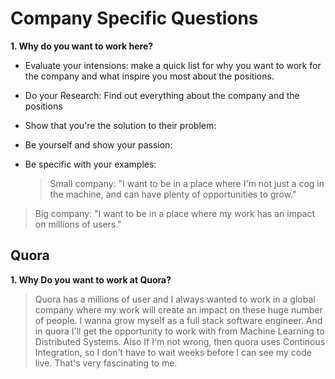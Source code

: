 # Company Specific Questions

**1. Why do you want to work here?**

- Evaluate your intensions: make a quick list for why you want to work for the company and what inspire you most about the positions.
- Do your Research: Find out everything about the company and the positions
- Show that you're the solution to their problem:
- Be yourself and show your passion:
- Be specific with your examples:

  > Small company: "I want to be in a place where I'm not just a cog in the machine, and can have plenty of opportunities to grow."

> Big company: "I want to be in a place where my work has an impact on millions of users."

## Quora

**1. Why Do you want to work at Quora?**

> Quora has a millions of user and I always wanted to work in a global company where my work will create an impact on these huge number of people. I wanna grow myself as a full stack software engineer. And in quora I'll get the opportunity to work with from Machine Learning to Distributed Systems. Also If I'm not wrong, then quora uses Continous Integration, so I don't have to wait weeks before I can see my code live. That's very fascinating to me.
